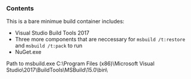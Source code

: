 ### Contents

This is a bare minimue build container includes:
* Visual Studio Build Tools 2017
* Three more components that are neccessary for ```msbuild /t:restore``` and ```msbuild /t:pack``` to run
* NuGet.exe

Path to msbuild.exe
  C:\Program Files (x86)\Microsoft Visual Studio\2017\BuildTools\MSBuild\15.0\bin\
